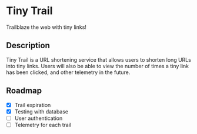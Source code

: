 # Tiny Trail

Trailblaze the web with tiny links!

## Description

Tiny Trail is a URL shortening service that allows users to shorten long URLs into tiny links. Users will also be able to view the number of times a tiny link has been clicked, and other telemetry in the future.

## Roadmap

- [x] Trail expiration
- [x] Testing with database
- [ ] User authentication
- [ ] Telemetry for each trail
